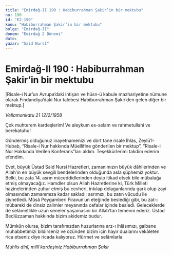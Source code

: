 ```yaml
---
title: "Emirdağ-II 190 : Habiburrahman Şakir’in bir mektubu"
no: 190
id: "E2-190"
konu: "Habiburrahman Şakir’in bir mektubu"
bolge: "Emirdağ-II"
donem: "Emirdağ 2 Dönemi"
date: 
yazar: "Said Nursî"
---
```


# Emirdağ-II 190 : Habiburrahman Şakir’in bir mektubu

<p class="takdim">[Risale-i Nur’un Avrupa’daki intişarı ve hüsn-ü kabule mazhariyetine nümune olarak Findandiya’daki Nur talebesi Habiburrahman Şakir’den gelen diğer bir mektup.]</p>

*Vellamonkatu 21 12/2/1958*

Çok muhterem kardeşlerim! Ve aleykum es-selam ve rahmetullahi ve berekatuhu!

Göndermiş olduğunuz inayetnamenizi ve dört tane risale İhlâs, Zeylü’l-Hubab, “Risale-i Nur hakkında Müellifine gönderilen bir mektup”, “Risale-i Nur Hakkında Verilen Konferans”ları aldım. Teşekkürlerimi takdim ederim efendim.

Evet, büyük Üstad Said Nursî Hazretleri, zamanımızın büyük dâhilerinden ve Allah’ın en büyük sevgili bendelerinden olduğunda asla şüphemiz yoktur. Belki, bu zata 14. asrın müceddidlerinden deyip itikad etsek bile mübalağa etmiş olmayacağız. Hamdler olsun Allah Hazretlerine ki, Türk Milleti hazinelerinden zuhur etmiş bu cevheri, inkılap dolaganlarında gark olup zayi olmasından zamanımıza kadar sakladı; asrımızı, bu zatın vücudu ile ziynetledi. Mûsâ Peygamberi Firavun’un eteğinde beslediği gibi, bu zat-ı mübareki de dinsiz zalimler meyanında cefalar içinde besledi. Geleceklerde de selâmetlikle uzun seneler yaşamasını bir Allah’tan temenni ederiz. Üstad Bediüzzaman hakkında bizim akidemiz budur.

Mümkün olursa, bizim tarafımızdan huzurlarına arz-ı ihlâsımızı, gaibane muhabbetimizi bildirseniz ve özünden bizim için hayır dualarını vekâleten rica etseniz diye ricada kalıyoruz. Hürmet ve selâmlarla.

*Muhlis dinî, millî kardeşiniz*
*Habiburrahman Şakir*
